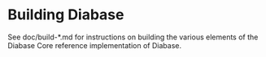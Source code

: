 Building Diabase
=============

See doc/build-*.md for instructions on building the various
elements of the Diabase Core reference implementation of Diabase.
